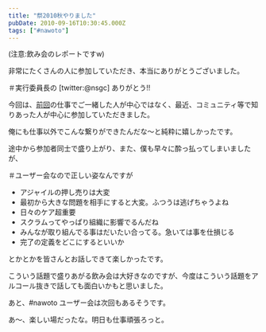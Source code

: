 ```yaml
---
title: "祭2010秋やりました"
pubDate: 2010-09-16T10:30:45.000Z
tags: ["#nawoto"]
---
```


(注意:飲み会のレポートですw)

非常にたくさんの人に参加していただき、本当にありがとうございました。

＃実行委員長の [twitter:@nsgc] ありがとう!!

今回は、[前回](http://d.hatena.ne.jp/nawoto/20100403/1270312026)の仕事でご一緒した人が中心ではなく、最近、コミュニティ等で知りあった人が中心に参加していただきました。

俺にも仕事以外でこんな繋りができたんだな〜と純粋に嬉しかったです。

途中から参加者同士で盛り上がり、また、僕も早々に酔っ払ってしまいましたが、

＃ユーザー会なので正しい姿なんですが

- アジャイルの押し売りは大変
- 最初から大きな問題を相手にすると大変。ふつうは逃げちゃうよね
- 日々のケア超重要
- スクラムってやっぱり組織に影響でるんだね
- みんなが取り組んでる事はだいたい合ってる。急いては事を仕損じる
- 完了の定義をどこにするといいか

とかとかを皆さんとお話しできて楽しかったです。

こういう話題で盛りあがる飲み会は大好きなのですが、今度はこういう話題をアルコール抜きで話しても面白いかもと思いました。

あと、#nawoto ユーザー会は次回もあるそうです。

あ〜、楽しい場だったな。明日も仕事頑張ろっと。